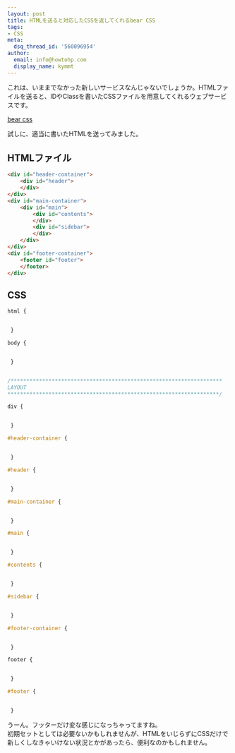 ```yaml
---
layout: post
title: HTMLを送ると対応したCSSを返してくれるbear CSS
tags:
- CSS
meta:
  dsq_thread_id: '560096954'
author:
  email: info@howtohp.com 
  display_name: kymmt
---
```

これは、いままでなかった新しいサービスなんじゃないでしょうか。HTMLファイルを送ると、IDやClassを書いたCSSファイルを用意してくれるウェブサービスです。

[bear css](http://bearcss.com/)

試しに、適当に書いたHTMLを送ってみました。

## HTMLファイル

~~~ html
<div id="header-container">
    <div id="header">
    </div>
</div>
<div id="main-container">
    <div id="main">
        <div id="contents">
        </div>
        <div id="sidebar">
        </div>
    </div>
</div>
<div id="footer-container">
    <footer id="footer">
    </footer>
</div>
~~~

## CSS 
~~~ css
html { 


 } 

body { 


 } 


/*******************************************************************
LAYOUT
*******************************************************************/

div { 


 } 

#header-container { 


 } 

#header { 


 } 

#main-container { 


 } 

#main { 


 } 

#contents { 


 } 

#sidebar { 


 } 

#footer-container { 


 } 

footer { 


 } 

#footer { 


 }
~~~

うーん。フッターだけ変な感じになっちゃってますね。  
初期セットとしては必要ないかもしれませんが、HTMLをいじらずにCSSだけで新しくしなきゃいけない状況とかがあったら、便利なのかもしれません。
